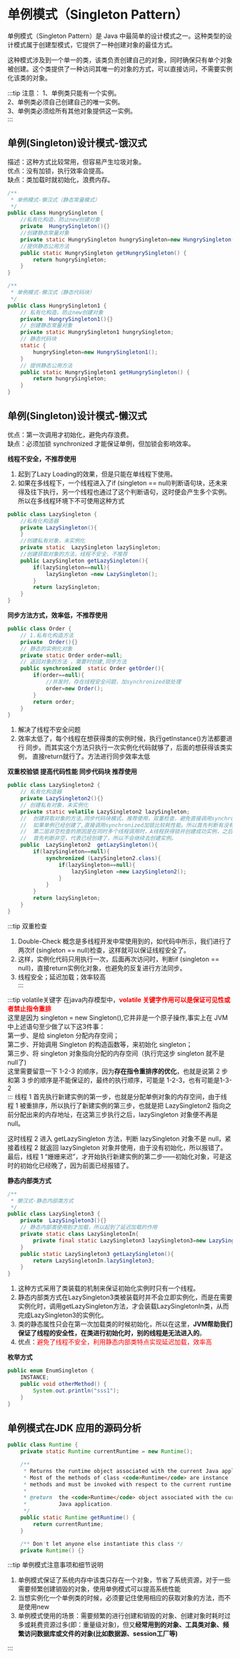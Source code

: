 
# 单例模式（Singleton Pattern）
单例模式（Singleton Pattern）是 Java 中最简单的设计模式之一。这种类型的设计模式属于创建型模式，它提供了一种创建对象的最佳方式。

这种模式涉及到一个单一的类，该类负责创建自己的对象，同时确保只有单个对象被创建。这个类提供了一种访问其唯一的对象的方式，可以直接访问，不需要实例化该类的对象。

:::tip 注意：
1、单例类只能有一个实例。  
2、单例类必须自己创建自己的唯一实例。  
3、单例类必须给所有其他对象提供这一实例。  
:::

## 单例(Singleton)设计模式-饿汉式

描述：这种方式比较常用，但容易产生垃圾对象。  
优点：没有加锁，执行效率会提高。  
缺点：类加载时就初始化，浪费内存。  

```java
/**
 * 单例模式-懒汉式（静态常量模式）
 */
public class HungrySingleton {
    //私有化构造，防止new创建对象
    private  HungrySingleton(){}
    //创建静态常量对象
    private static HungrySingleton hungrySingleton=new HungrySingleton();
    //提供静态公用方法
    public static HungrySingleton getHungrySingleton() {
        return hungrySingleton;
    }
}
```

```java
/**
 * 单例模式-懒汉式（静态代码块）
 */
public class HungrySingleton1 {
    // 私有化构造，防止new创建对象
    private  HungrySingleton1(){}
    // 创建静态常量对象
    private static HungrySingleton1 hungrySingleton;
    // 静态代码块
    static {
        hungrySingleton=new HungrySingleton1();
    }
    // 提供静态公用方法
    public static HungrySingleton1 getHungrySingleton() {
        return hungrySingleton;
    }
}
```

## 单例(Singleton)设计模式-懒汉式

优点：第一次调用才初始化，避免内存浪费。  
缺点：必须加锁 synchronized 才能保证单例，但加锁会影响效率。

**线程不安全，不推荐使用** 
1. 起到了Lazy Loading的效果，但是只能在单线程下使用。
2. 如果在多线程下，一个线程进入了if (singleton == null)判断语句块，还未来得及往下执行，另一个线程也通过了这个判断语句，这时便会产生多个实例。所以在多线程环境下不可使用这种方式

```java
public class LazySingleton {
    //私有化构造器
    private LazySingleton(){
    }
    //创建私有对象，未实例化
    private static  LazySingleton lazySingleton;
    //创建获取对象的方法，线程不安全，不推荐
    public LazySingleton getLazySingleton(){
        if(lazySingleton==null){
            lazySingleton =new LazySingleton();
        }
        return lazySingleton;
    }
}
```

**同步方法方式，效率低，不推荐使用**

```java
public class Order {
    // 1.私有化构造方法
    private  Order(){}
    // 静态的实例化对象
    private static Order order=null;
    // 返回对象的方法 ，需要时创建,同步方法
    public synchronized  static Order getOrder(){
        if(order==null){
            //并发时，存在线程安全问题，加synchronized锁处理
            order=new Order();
        }
        return order;
    }
}
```
1. 解决了线程不安全问题
2. 效率太低了，每个线程在想获得类的实例时候，执行getInstance()方法都要进行
同步。而其实这个方法只执行一次实例化代码就够了，后面的想获得该类实例， 直接return就行了。方法进行同步效率太低

**双重校验锁 提高代码性能 同步代码块 推荐使用**

```java
public class LazySingleton2 {
    // 私有化构造器
    private LazySingleton2(){}
    // 创建私有对象，未实例化
    private static volatile LazySingleton2 lazySingleton;
    //  创建获取对象的方法,同步代码块模式，推荐使用，双重检查，避免直接调用synchronized造成性能浪费
    //  如果单例已经创建了,直接调用synchronized加锁比较耗性能。所以首先判断有没有创建，没创建再加锁。
    //  第二层非空检查的原因是在同时多个线程调用时，A线程获得锁并创建成功实例，之后释放锁，前面一起竞争的B线程获得锁，
    //  首先判断非空，代表已经创建了，所以不会继续去创建实例。
    public  LazySingleton2  getLazySingleton(){
        if(lazySingleton==null){
            synchronized (LazySingleton2.class){
                if(lazySingleton==null){
                    lazySingleton =new LazySingleton2();
                }
            }
        }
        return lazySingleton;
    }
}
```
:::tip 双重检查
1. Double-Check 概念是多线程开发中常使用到的，如代码中所示，我们进行了两次if (singleton == null)检查，这样就可以保证线程安全了。 
2. 这样，实例化代码只用执行一次，后面再次访问时，判断if (singleton == null)，直接return实例化对象，也避免的反复进行方法同步。 
3. 线程安全；延迟加载；效率较高  
:::

:::tip volatile关键字
在java内存模型中，<font color='red'><strong>volatile 关键字作用可以是保证可见性或者禁止指令重排</strong></font>  
这里是因为 singleton = new Singleton(),它并非是一个原子操作,事实上在 JVM 中上述语句至少做了以下这3件事：  
第一步、是给 singleton 分配内存空间；  
第二步、开始调用 Singleton 的构造函数等，来初始化 singleton；  
第三步、将 singleton 对象指向分配的内存空间（执行完这步 singleton 就不是 null了)  
这里需要留意一下 1-2-3 的顺序，因为**存在指令重排序的优化**，也就是说第 2 步和第 3 步的顺序是不能保证的，最终的执行顺序，可能是 1-2-3，也有可能是1-3-2  
:::
线程 1 首先执行新建实例的第一步，也就是分配单例对象的内存空间，由于线程 1 被重排序，所以执行了新建实例的第三步，也就是把 LazySingleton2 指向之前分配出来的内存地址，在这第三步执行之后，lazySingleton 对象便不再是 null。  

这时线程 2 进入 getLazySingleton 方法，判断 lazySingleton 对象不是 null，紧接着线程 2 就返回 lazySingleton 对象并使用，由于没有初始化，所以报错了。最后，线程 1 “姗姗来迟”，才开始执行新建实例的第二步——初始化对象，可是这时的初始化已经晚了，因为前面已经报错了。  

**静态内部类方式**

```java
/**
 * 懒汉式-静态内部类方式
 */
public class LazySingleton3 {
    private  LazySingleton3(){}
    // 静态内部类使用到才加载，所以起到了延迟加载的作用
    private static class LazySingletonIn{
        private final static LazySingleton3 lazySingleton3=new LazySingleton3();
    }
    public static LazySingleton3 getLazySingleton(){
        return LazySingletonIn.lazySingleton3;
    }
}
```
1. 这种方式采用了类装载的机制来保证初始化实例时只有一个线程。
2. 静态内部类方式在LazySingleton3类被装载时并不会立即实例化，而是在需要实例化时，调用getLazySingleton方法，才会装载LazySingletonIn类，从而完成LazySingleton3的实例化。
3. 类的静态属性只会在第一次加载类的时候初始化，所以在这里，**JVM帮助我们保证了线程的安全性，在类进行初始化时，别的线程是无法进入的**。
4. 优点：<font color='red'>避免了线程不安全，利用静态内部类特点实现延迟加载，效率高</font>

**枚举方式**

```java
public enum EnumSingleton {
    INSTANCE;
    public void otherMethod() {
        System.out.println("sss1");
    }
}
```
## 单例模式在JDK 应用的源码分析


```java
public class Runtime {
    private static Runtime currentRuntime = new Runtime();

    /**
     * Returns the runtime object associated with the current Java application.
     * Most of the methods of class <code>Runtime</code> are instance
     * methods and must be invoked with respect to the current runtime object.
     *
     * @return  the <code>Runtime</code> object associated with the current
     *          Java application.
     */
    public static Runtime getRuntime() {
        return currentRuntime;
    }

    /** Don't let anyone else instantiate this class */
    private Runtime() {}
```

:::tip 单例模式注意事项和细节说明

1. 单例模式保证了系统内存中该类只存在一个对象，节省了系统资源，对于一些需要频繁创建销毁的对象，使用单例模式可以提高系统性能
2. 当想实例化一个单例类的时候，必须要记住使用相应的获取对象的方法，而不是使用new
3. 单例模式使用的场景：需要频繁的进行创建和销毁的对象、创建对象时耗时过多或耗费资源过多(即：重量级对象)，但又**经常用到的对象、工具类对象、频繁访问数据库或文件的对象(比如数据源、session工厂等)**

:::



